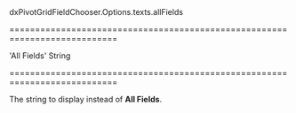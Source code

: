 <!--id-->dxPivotGridFieldChooser.Options.texts.allFields<!--/id-->
===========================================================================
<!--default-->'All Fields'<!--/default-->
<!--type-->String<!--/type-->
===========================================================================

<!--shortDescription-->
The string to display instead of **All Fields**.
<!--/shortDescription-->

<!--fullDescription-->

<!--/fullDescription-->